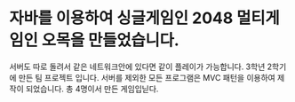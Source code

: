 # 자바를 이용하여 싱글게임인 2048 멀티게임인 오목을 만들었습니다.
서버도 따로 돌려서 같은 네트워크안에 있다면 같이 플레이가 가능합니다. 3학년 2학기에 만든 팀 프로젝트 입니다.
서버를 제외한 모든 프로그램은 MVC 패턴을 이용하여 제작이 되었습니다. 총 4명이서 만든 게임입닏다.
